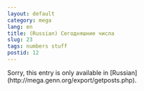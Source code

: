 ```yaml
---
layout: default
category: mega
lang: en
title: (Russian) Сегодняшние числа
slug: 23
tags: numbers stuff 
postid: 12
---
```

<p>Sorry, this entry is only available in [Russian](http://mega.genn.org/export/getposts.php).</p>